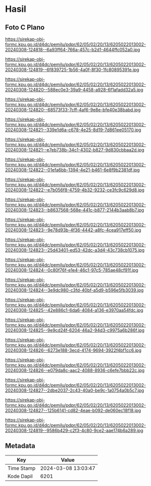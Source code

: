 # Hasil

## Foto C Plano

https://sirekap-obj-formc.kpu.go.id/d4dc/pemilu/pdpr/62/05/02/20/13/6205022013002-20240308-124818--6a93ff64-766a-457c-b2d1-4644ffc052a0.jpg

https://sirekap-obj-formc.kpu.go.id/d4dc/pemilu/pdpr/62/05/02/20/13/6205022013002-20240308-124819--6f839725-1b56-4a0f-8f30-1fc80895391e.jpg

https://sirekap-obj-formc.kpu.go.id/d4dc/pemilu/pdpr/62/05/02/20/13/6205022013002-20240308-124820--588ec0e3-39a9-4458-a928-6f1afadd32a5.jpg

https://sirekap-obj-formc.kpu.go.id/d4dc/pemilu/pdpr/62/05/02/20/13/6205022013002-20240308-124820--68573f33-7cff-4af6-9e8e-bfe40e38babd.jpg

https://sirekap-obj-formc.kpu.go.id/d4dc/pemilu/pdpr/62/05/02/20/13/6205022013002-20240308-124821--339e1d6a-c678-4e25-8d19-7d861ee05170.jpg

https://sirekap-obj-formc.kpu.go.id/d4dc/pemilu/pdpr/62/05/02/20/13/6205022013002-20240308-124821--e7eb738b-34c1-4302-b827-9d830cbbaa2d.jpg

https://sirekap-obj-formc.kpu.go.id/d4dc/pemilu/pdpr/62/05/02/20/13/6205022013002-20240308-124822--01efa6bb-1394-4e21-b461-6e8f9b2381df.jpg

https://sirekap-obj-formc.kpu.go.id/d4dc/pemilu/pdpr/62/05/02/20/13/6205022013002-20240308-124822--e7b056f8-4759-4b32-9232-ce3fc9c629d8.jpg

https://sirekap-obj-formc.kpu.go.id/d4dc/pemilu/pdpr/62/05/02/20/13/6205022013002-20240308-124823--b8637568-568e-441c-b877-2144b3aab8b7.jpg

https://sirekap-obj-formc.kpu.go.id/d4dc/pemilu/pdpr/62/05/02/20/13/6205022013002-20240308-124823--9e78d93b-4f36-4442-a8fc-4cea917eff50.jpg

https://sirekap-obj-formc.kpu.go.id/d4dc/pemilu/pdpr/62/05/02/20/13/6205022013002-20240308-124823--25d43401-ed53-42dc-a3d4-43c738cb1075.jpg

https://sirekap-obj-formc.kpu.go.id/d4dc/pemilu/pdpr/62/05/02/20/13/6205022013002-20240308-124824--0c80f76f-e1e4-46c1-97c5-785ae48cf91f.jpg

https://sirekap-obj-formc.kpu.go.id/d4dc/pemilu/pdpr/62/05/02/20/13/6205022013002-20240308-124824--3e9dc980-c3fd-40bf-a5d9-b596e5fb3039.jpg

https://sirekap-obj-formc.kpu.go.id/d4dc/pemilu/pdpr/62/05/02/20/13/6205022013002-20240308-124825--42e886c1-6da6-4084-a136-e3970aa54fdc.jpg

https://sirekap-obj-formc.kpu.go.id/d4dc/pemilu/pdpr/62/05/02/20/13/6205022013002-20240308-124825--9e9cd24f-6204-46a2-94d3-c9975a6b286f.jpg

https://sirekap-obj-formc.kpu.go.id/d4dc/pemilu/pdpr/62/05/02/20/13/6205022013002-20240308-124826--6273e188-3ecd-4174-9694-3922f4bf1cc6.jpg

https://sirekap-obj-formc.kpu.go.id/d4dc/pemilu/pdpr/62/05/02/20/13/6205022013002-20240308-124826--e079da8c-aac2-4088-8936-c6efe7bbb22c.jpg

https://sirekap-obj-formc.kpu.go.id/d4dc/pemilu/pdpr/62/05/02/20/13/6205022013002-20240308-124827--2dbe2037-2c43-40a0-be9c-1a0754a0b5c7.jpg

https://sirekap-obj-formc.kpu.go.id/d4dc/pemilu/pdpr/62/05/02/20/13/6205022013002-20240308-124827--125b6141-cd82-4eae-b092-de060ec18f18.jpg

https://sirekap-obj-formc.kpu.go.id/d4dc/pemilu/pdpr/62/05/02/20/13/6205022013002-20240308-124819--9586b429-c2f3-4c80-9ce2-aae174b6a289.jpg


## Metadata

| Key        | Value               |
| ---------- | ------------------- |
| Time Stamp | 2024-03-08 13:03:47 |
| Kode Dapil | 6201                |



